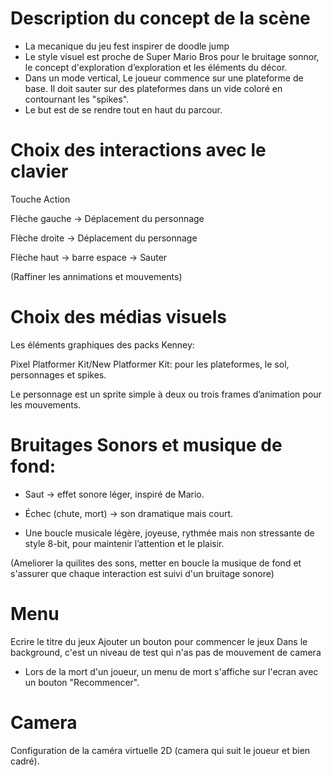 # Description du concept de la scène

- La mecanique du jeu fest inspirer de doodle jump
- Le style visuel est proche de Super Mario Bros pour le bruitage sonnor, le concept d'exploration d’exploration et les éléments du décor.
- Dans un mode vertical, Le joueur commence sur une plateforme de base. Il doit sauter sur des plateformes dans un vide coloré en contournant les "spikes". 
- Le but est de se rendre tout en haut du parcour.


# Choix des interactions avec le clavier
Touche	         Action

Flèche gauche  → Déplacement du personnage

Flèche droite  → Déplacement du personnage

Flèche haut    → barre espace → Sauter

(Raffiner les annimations et mouvements)

# Choix des médias visuels
Les éléments graphiques des packs Kenney:

Pixel Platformer Kit/New Platformer Kit: pour les plateformes, le sol, personnages et spikes.

Le personnage est un sprite simple à deux ou trois frames d’animation pour les mouvements.

# Bruitages Sonors et musique de fond:
- Saut → effet sonore léger, inspiré de Mario.
- Échec (chute, mort) → son dramatique mais court.

- Une boucle musicale légère, joyeuse, rythmée mais non stressante de style 8-bit, pour maintenir l’attention et le plaisir.

(Ameliorer la quilites des sons, metter en boucle la musique de fond et s'assurer que chaque interaction est suivi d'un bruitage sonore)

# Menu
Ecrire le titre du jeux
Ajouter un bouton pour commencer le jeux
Dans le background, c'est un niveau de test qui n'as pas de mouvement de camera

- Lors de la mort d'un joueur, un menu de mort s'affiche sur l'ecran avec un bouton "Recommencer".

# Camera
Configuration de la caméra virtuelle 2D (camera qui suit le joueur et bien cadré).
